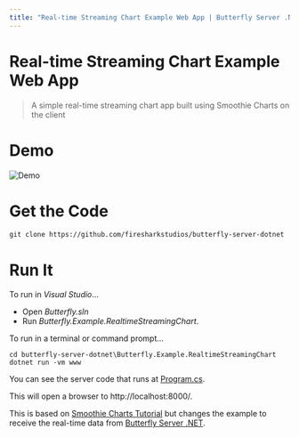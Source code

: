 ```yaml
---
title: "Real-time Streaming Chart Example Web App | Butterfly Server .NET"
---
```


# Real-time Streaming Chart Example Web App

> A simple real-time streaming chart app built using Smoothie Charts on the client

# Demo

![Demo](https://raw.githubusercontent.com/firesharkstudios/butterfly-server-dotnet/master/img/real-time-chart-demo.gif) 

# Get the Code

```
git clone https://github.com/firesharkstudios/butterfly-server-dotnet
```

# Run It

To run in *Visual Studio*...
- Open *Butterfly.sln*
- Run *Butterfly.Example.RealtimeStreamingChart*.

To run in a terminal or command prompt...
```
cd butterfly-server-dotnet\Butterfly.Example.RealtimeStreamingChart
dotnet run -vm www
```

You can see the server code that runs at [Program.cs](https://github.com/firesharkstudios/butterfly-server-dotnet/blob/master/Butterfly.Example.RealtimeStreamingChart/Program.cs).

This will open a browser to http://localhost:8000/.

This is based on [Smoothie Charts Tutorial](http://smoothiecharts.org/tutorial.html) but changes the example to receive the real-time data from [Butterfly Server .NET](https://butterflyserver.io).

